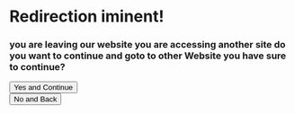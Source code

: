 <script>

    const queryString = window.location.search;
    const urlParams = new URLSearchParams(queryString);
    const compatible = document.getElementById("compatible")

    const page = urlParams.get('page')
    const from = urlParams.get('from')

    console.log("Url for Redirect:")
    console.log(page)

    if (page == null) { window.location.href = "RequestError?code=page for redirect not found"}

    if page == "https://github.com/gabrielramires/MinecraftServerMenu/wiki" { compatible.innerHTML = "wiki page _confiabled_ - in github and from gabrielramires." }

    function Return() {
        if (from != null) {
            window.location.href = from;
        } else {
            window.location.href = "."
        };
    }

    function StartRedirect() {
        if (page != null) {
            window.location.href = page;
        } else {
            alert("page not found calling null")
            console.log("page not found calling null")
        }
    }

</script>

# Redirection iminent!

<h3>you are leaving our website you are accessing another site do you want to continue and goto to other Website you have sure to continue?</h3>

<p id="compatible"></p>

<button onclick="StartRedirect()">Yes and Continue</button>\
<button onclick="Return()">No and Back</button>
